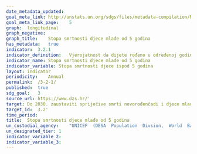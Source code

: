 ```yaml
---	
date_metadata_updated:	
goal_meta_link:	http://unstats.un.org/sdgs/files/metadata-compilation/Metadata-Goal-3.pdf'
goal_meta_link_page:	5
graph:	longitudinal
graph_negative:	
graph_title:	Stopa smrtnosti djece mlađe od 5 godina
has_metadata:	true
indicator:	3.2.1
indicator_definition:	Vjerojatnost da dijete rođeno u određenoj godini ili razdoblju umre prije navršene 5. godine života, pod uvjetom djelovanja stope smrtnosti te specifične dobi u tom periodu, izraženo na 1000 živorođenih. Stopa smrtnosti djece mlađe od 5 godina kao što je definirano, jasno govoreći, nije stopa (tj. broj umrlih podijeljen s brojem stanovništva u opasnosti tijekom određenog vremenskog razdoblja) nego vjerojatnost smrti proizašla iz tablica mortaliteta i izražena kao stopa na 1000 živorođenih.
indicator_name:	Stopa smrtnosti djece mlađe od 5 godina
indicator_variable:	Stopa smrtnosti djece ispod 5 godina
layout:	indicator
periodicity:	Annual
permalink:	/3-2-1/
published:	true
sdg_goal:	3
source_url:	https://www.dzs.hr/'
target:	Do 2030. zaustaviti spriječive smrti novorođenčadi i djece mlađe od 5 godina, s ciljem da sve države smanje neonatalu smrtnost na barem 12 (ili manje) na 1 000 živorođenih, a smrtnost djece do 5 godina starosti na barem 25 (ili manje) na 1 000 živorođenih
target_id:	3.2'
time_period:	
title:	Stopa smrtnosti djece mlađe od 5 godina
un_custodial_agency:	"UNICEF  (DESA  Population  Divsion,  World  Bank)"
un_designated_tier:	1
indicator_variable_2:	
indicator_variable_3:	
---	
```

